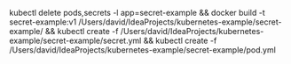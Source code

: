 kubectl delete pods,secrets -l app=secret-example &&
docker build -t secret-example:v1 /Users/david/IdeaProjects/kubernetes-example/secret-example/ &&
kubectl create -f /Users/david/IdeaProjects/kubernetes-example/secret-example/secret.yml &&
kubectl create -f /Users/david/IdeaProjects/kubernetes-example/secret-example/pod.yml
